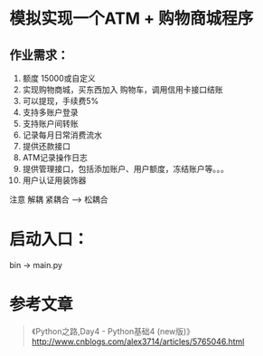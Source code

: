 # 模拟实现一个ATM + 购物商城程序
## 作业需求：
1. 额度 15000或自定义
2. 实现购物商城，买东西加入 购物车，调用信用卡接口结账
3. 可以提现，手续费5%
4. 支持多账户登录
5. 支持账户间转账
6. 记录每月日常消费流水
7. 提供还款接口
8. ATM记录操作日志
9. 提供管理接口，包括添加账户、用户额度，冻结账户等。。。
10. 用户认证用装饰器

注意  解耦  紧耦合 --> 松耦合

# 启动入口：
bin -> main.py

# 参考文章
> 《Python之路,Day4 - Python基础4 (new版)》
http://www.cnblogs.com/alex3714/articles/5765046.html